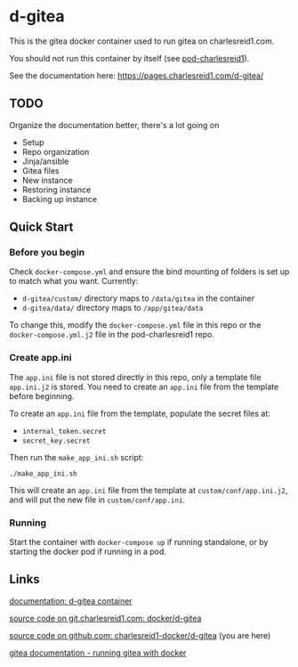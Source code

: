 # d-gitea

This is the gitea docker container used to run gitea on charlesreid1.com.

You should not run this container by itself (see 
[pod-charlesreid1](https://git.charlesreid1.com/docker/pod-charlesreid1.git)). 

See the documentation here: <https://pages.charlesreid1.com/d-gitea/>

## TODO

Organize the documentation better, there's a lot going on

* Setup
* Repo organization
* Jinja/ansible
* Gitea files
* New instance
* Restoring instance
* Backing up instance

## Quick Start

### Before you begin

Check `docker-compose.yml` and ensure the bind mounting of folders is
set up to match what you want. Currently:

* `d-gitea/custom/` directory maps to `/data/gitea` in the container
* `d-gitea/data/` directory maps to `/app/gitea/data`

To change this, modify the `docker-compose.yml` file in this repo
or the `docker-compose.yml.j2` file in the pod-charlesreid1 repo.

### Create app.ini

The `app.ini` file is not stored directly in this repo, only a template file
`app.ini.j2` is stored. You need to create an `app.ini` file from the template
before beginning.

To create an `app.ini` file from the template, populate the secret files at:

* `internal_token.secret`
* `secret_key.secret`

Then run the `make_app_ini.sh` script:

```
./make_app_ini.sh
```

This will create an `app.ini` file from the template at `custom/conf/app.ini.j2`,
and will put the new file in `custom/conf/app.ini`.

### Running

Start the container with `docker-compose up` if running standalone, or by starting
the docker pod if running in a pod.

## Links

[documentation: d-gitea container](https://pages.charlesreid1.com/d-gitea/)

[source code on git.charlesreid1.com: docker/d-gitea](https://git.charlesreid1.com/docker/d-gitea)

[source code on github.com: charlesreid1-docker/d-gitea](https://github.com/charlesreid1-docker/d-gitea) (you are here)

[gitea documentation - running gitea with docker](https://docs.gitea.io/en-us/install-with-docker/)

